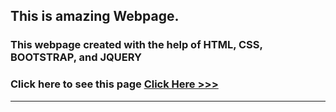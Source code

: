 ## This is amazing Webpage.
### This webpage created with the help of HTML, CSS, BOOTSTRAP, and JQUERY


### Click here to see this page [Click Here >>>]( https://subratgoogle.github.io/spirit-webpage/.)
 
<hr>
